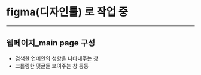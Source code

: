 # figma(디자인툴) 로 작업 중
-----------------------------
## 웹페이지_main page 구성   
- 검색한 연예인의 성향을 나타내주는 창
- 크롤링한 댓글들 보여주는 창
등등
